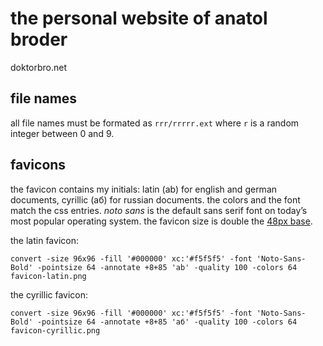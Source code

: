 # the personal website of anatol broder

doktorbro.net

## file names

all file names must be formated as `rrr/rrrrr.ext` where `r` is a random integer between 0 and 9.

## favicons

the favicon contains my initials: latin (ab) for english and german documents, cyrillic (аб) for russian documents. the colors and the font match the css entries. *noto sans* is the default sans serif font on today’s most popular operating system. the favicon size is double the [48px base][1].

the latin favicon:

    convert -size 96x96 -fill '#000000' xc:'#f5f5f5' -font 'Noto-Sans-Bold' -pointsize 64 -annotate +8+85 'ab' -quality 100 -colors 64 favicon-latin.png

the cyrillic favicon:

    convert -size 96x96 -fill '#000000' xc:'#f5f5f5' -font 'Noto-Sans-Bold' -pointsize 64 -annotate +8+85 'аб' -quality 100 -colors 64 favicon-cyrillic.png

[1]: https://developers.google.com/web/fundamentals/design-and-ux/browser-customization/
